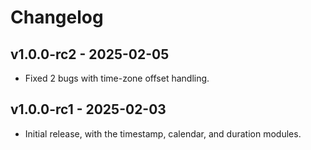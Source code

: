 # Changelog

## v1.0.0-rc2 - 2025-02-05

- Fixed 2 bugs with time-zone offset handling.

## v1.0.0-rc1 - 2025-02-03

- Initial release, with the timestamp, calendar, and duration modules.
